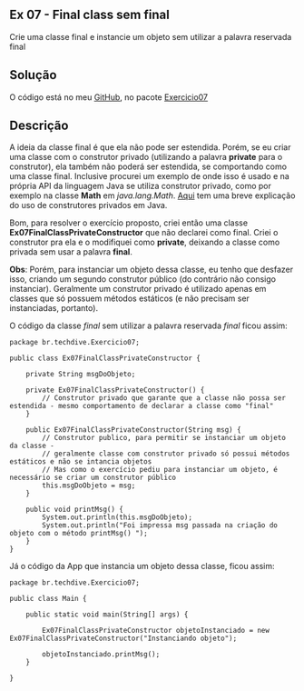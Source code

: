 ## Ex 07 - Final class sem final

Crie uma classe final e instancie um objeto sem utilizar a palavra reservada final

## Solução

O código está no meu [GitHub](https://github.com/royergc/M1S05), no pacote [Exercicio07](https://github.com/royergc/M1S05/tree/main/src/br/techdive/Exercicio07)

## Descrição

A ideia da classe final é que ela não pode ser estendida.
Porém, se eu criar uma classe com o construtor privado (utilizando a palavra **private** para o construtor), ela também não poderá ser estendida, se comportando como uma classe final.
Inclusive procurei um exemplo de onde isso é usado e na própria API da linguagem Java se utiliza construtor privado, como por exemplo na classe **Math** em *java.lang.Math*.
[Aqui](https://www.devmedia.com.br/utilizando-construtores-privados-em-classes-utilitarias-em-java/27918) tem uma breve explicação do uso de construtores privados em Java.

Bom, para resolver o exercício proposto, criei então uma classe **Ex07FinalClassPrivateConstructor** que não declarei como final.
Criei o construtor pra ela e o modifiquei como **private**, deixando a classe como privada sem usar a palavra **final**.

**Obs**: Porém, para instanciar um objeto dessa classe, eu tenho que desfazer isso, criando um segundo construtor público (do contrário não consigo instanciar).
Geralmente um construtor privado é utilizado apenas em classes que só possuem métodos estáticos (e não precisam ser instanciadas, portanto).

O código da classe *final* sem utilizar a palavra reservada *final* ficou assim:

```
package br.techdive.Exercicio07;

public class Ex07FinalClassPrivateConstructor {

    private String msgDoObjeto;

    private Ex07FinalClassPrivateConstructor() {
        // Construtor privado que garante que a classe não possa ser estendida - mesmo comportamento de declarar a classe como "final"
    }

    public Ex07FinalClassPrivateConstructor(String msg) {
        // Construtor publico, para permitir se instanciar um objeto da classe -
        // geralmente classe com construtor privado só possui métodos estáticos e não se intancia objetos
        // Mas como o exercício pediu para instanciar um objeto, é necessário se criar um construtor público
        this.msgDoObjeto = msg;
    }

    public void printMsg() {
        System.out.println(this.msgDoObjeto);
        System.out.println("Foi impressa msg passada na criação do objeto com o método printMsg() ");
    }
}
```

Já o código da App que instancia um objeto dessa classe, ficou assim:

```
package br.techdive.Exercicio07;

public class Main {

    public static void main(String[] args) {
        
        Ex07FinalClassPrivateConstructor objetoInstanciado = new Ex07FinalClassPrivateConstructor("Instanciando objeto");

        objetoInstanciado.printMsg();
    }

}
```